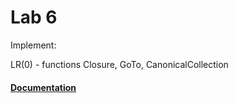 # Lab 6

Implement:

LR(0) -  functions Closure, GoTo, CanonicalCollection

#### [Documentation](./DOC.md)

